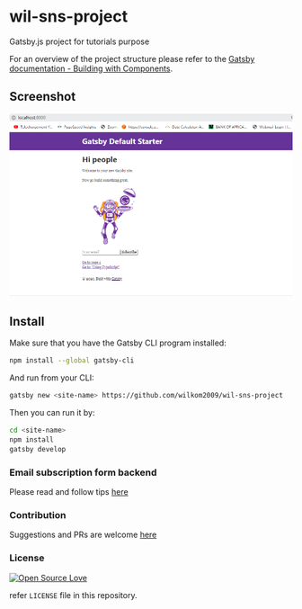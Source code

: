 # wil-sns-project

Gatsby.js project for tutorials purpose

For an overview of the project structure please refer to the [Gatsby documentation - Building with Components](https://www.gatsbyjs.org/docs/building-with-components/).

## Screenshot

![Screenshot](./src/screenshoot.png)

## Install

Make sure that you have the Gatsby CLI program installed:

```sh
npm install --global gatsby-cli
```

And run from your CLI:

```sh
gatsby new <site-name> https://github.com/wilkom2009/wil-sns-project
```

Then you can run it by:

```sh
cd <site-name>
npm install
gatsby develop
```

### Email subscription form backend

Please read and follow tips [here](https://blog.koffikomlan.co/)

### Contribution

Suggestions and PRs are welcome [here](https://blog.koffikomlan.co/)

### License

[![Open Source Love](https://badges.frapsoft.com/os/mit/mit.svg?v=102)](LICENSE)

refer `LICENSE` file in this repository.

